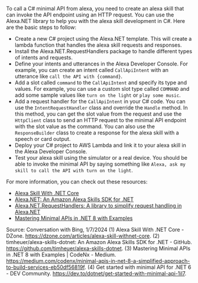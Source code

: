 To call a C# minimal API from alexa, you need to create an alexa skill that can invoke the API endpoint using an HTTP request. You can use the Alexa.NET library to help you with the alexa skill development in C#. Here are the basic steps to follow:

- Create a new C# project using the Alexa.NET template. This will create a lambda function that handles the alexa skill requests and responses.
- Install the Alexa.NET.RequestHandlers package to handle different types of intents and requests.
- Define your intents and utterances in the Alexa Developer Console. For example, you can create an intent called `CallApiIntent` with an utterance like `call the API with {command}`.
- Add a slot called `command` to the `CallApiIntent` and specify its type and values. For example, you can use a custom slot type called `COMMAND` and add some sample values like `turn on the light` or `play some music`.
- Add a request handler for the `CallApiIntent` in your C# code. You can use the `IntentRequestHandler` class and override the `Handle` method. In this method, you can get the slot value from the request and use the `HttpClient` class to send an HTTP request to the minimal API endpoint with the slot value as the command. You can also use the `ResponseBuilder` class to create a response for the alexa skill with a speech or card output.
- Deploy your C# project to AWS Lambda and link it to your alexa skill in the Alexa Developer Console.
- Test your alexa skill using the simulator or a real device. You should be able to invoke the minimal API by saying something like `Alexa, ask my skill to call the API with turn on the light`.

For more information, you can check out these resources:

- [Alexa Skill With .NET Core](^3^)
- [Alexa.NET: An Amazon Alexa Skills SDK for .NET](^1^)
- [Alexa.NET.RequestHandlers: A library to simplify request handling in Alexa.NET](^2^)
- [Mastering Minimal APIs in .NET 8 with Examples](^4^)

Source: Conversation with Bing, 1/7/2024
(1) Alexa Skill With .NET Core - DZone. https://dzone.com/articles/alexa-skill-withnet-core.
(2) timheuer/alexa-skills-dotnet: An Amazon Alexa Skills SDK for .NET - GitHub. https://github.com/timheuer/alexa-skills-dotnet.
(3) Mastering Minimal APIs in .NET 8 with Examples | CodeNx - Medium. https://medium.com/codenx/minimal-apis-in-net-8-a-simplified-approach-to-build-services-eb50df56819f.
(4) Get started with minimal API for .NET 6 - DEV Community. https://dev.to/dotnet/get-started-with-minimal-api-1il7.